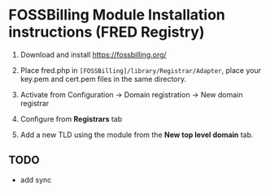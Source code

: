 # FOSSBilling Module Installation instructions (FRED Registry)

1. Download and install https://fossbilling.org/

2. Place fred.php in `[FOSSBilling]/library/Registrar/Adapter`, place your key.pem and cert.pem files in the same directory.

3. Activate from Configuration -> Domain registration -> New domain registrar

4. Configure from **Registrars** tab

5. Add a new TLD using the module from the **New top level domain** tab.

## TODO

- add sync
